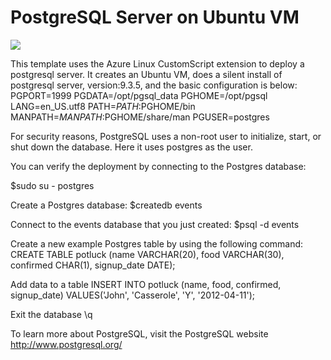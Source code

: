 # PostgreSQL Server on Ubuntu VM

<a href="https://portal.azure.com/#create/Microsoft.Template/uri/https%3A%2F%2Fraw.githubusercontent.com%2F251744647%2Fazure-quickstart-templates%2Fmaster%2Fpostgresql-server-ubuntu%2Fazuredeploy.json" target="_blank"><img src="http://azuredeploy.net/deploybutton.png"/></a>

This template uses the Azure Linux CustomScript extension to deploy a postgresql server. It creates an Ubuntu VM, does a silent install of postgresql server, version:9.3.5, and the basic configuration is below:
PGPORT=1999
PGDATA=/opt/pgsql_data
PGHOME=/opt/pgsql
LANG=en_US.utf8
PATH=$PATH:$PGHOME/bin
MANPATH=$MANPATH:$PGHOME/share/man
PGUSER=postgres

For security reasons, PostgreSQL uses a non-root user to initialize, start, or shut down the database. Here it uses postgres as the user.

You can verify the deployment by connecting to the Postgres database:

$sudo su - postgres

Create a Postgres database:
$createdb events

Connect to the events database that you just created:
$psql -d events


Create a new example Postgres table by using the following command:
CREATE TABLE potluck (name VARCHAR(20), food VARCHAR(30),   confirmed CHAR(1), signup_date DATE);

Add data to a table
INSERT INTO potluck (name, food, confirmed, signup_date) VALUES('John', 'Casserole', 'Y', '2012-04-11');

Exit the database
\q


To learn more about PostgreSQL, visit the PostgreSQL website http://www.postgresql.org/


